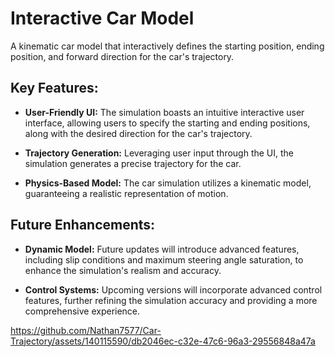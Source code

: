 # Interactive Car Model
A kinematic car model that interactively defines the starting position, ending position, and forward direction for the car's trajectory.

## Key Features:
- **User-Friendly UI:** The simulation boasts an intuitive interactive user interface, allowing users to specify the starting and ending positions, along with the desired direction for the car's trajectory.

- **Trajectory Generation:** Leveraging user input through the UI, the simulation generates a precise trajectory for the car.

- **Physics-Based Model:** The car simulation utilizes a kinematic model, guaranteeing a realistic representation of motion.

## Future Enhancements:
- **Dynamic Model:** Future updates will introduce advanced features, including slip conditions and maximum steering angle saturation, to enhance the simulation's realism and accuracy.

- **Control Systems:** Upcoming versions will incorporate advanced control features, further refining the simulation accuracy and providing a more comprehensive experience.

https://github.com/Nathan7577/Car-Trajectory/assets/140115590/db2046ec-c32e-47c6-96a3-29556848a47a
